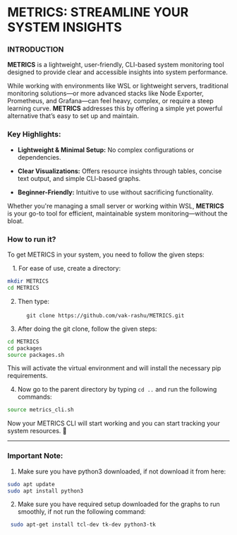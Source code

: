 # METRICS: STREAMLINE YOUR SYSTEM INSIGHTS
### INTRODUCTION

**METRICS** is a lightweight, user-friendly, CLI-based system monitoring tool designed to provide clear and accessible insights into system performance.

While working with environments like WSL or lightweight servers, traditional monitoring solutions—or more advanced stacks like Node Exporter, Prometheus, and Grafana—can feel heavy, complex, or require a steep learning curve. **METRICS** addresses this by offering a simple yet powerful alternative that’s easy to set up and maintain.

### Key Highlights:

- **Lightweight & Minimal Setup:** No complex configurations or dependencies.
  
- **Clear Visualizations:** Offers resource insights through tables, concise text output, and simple CLI-based graphs.
  
- **Beginner-Friendly:** Intuitive to use without sacrificing functionality.
  

Whether you're managing a small server or working within WSL, **METRICS** is your go-to tool for efficient, maintainable system monitoring—without the bloat.

### How to run it?

To get METRICS in your system, you need to follow the given steps:

   1. For ease of use, create a directory:

```bash
mkdir METRICS
cd METRICS
```

2. Then type:

           `git clone https://github.com/vak-rashu/METRICS.git`

3. After doing the git clone, follow the given steps:

```bash
cd METRICS
cd packages
source packages.sh
```

This will activate the virtual environment and will install the necessary pip requirements.

4. Now go to the parent directory by typing `cd ..` and run the following commands:
  
  ```bash
  source metrics_cli.sh
  ```
  

Now your METRICS CLI will start working and you can start tracking your system resources. 🌟
<hr></hr>

### Important Note:

1. Make sure you have python3 downloaded, if not download it from here:
  
  ```bash
  sudo apt update
  sudo apt install python3
  ```
  
2. Make sure you have required setup downloaded for the graphs to run smoothly, if not run the following command:
  
  ```bash
   sudo apt-get install tcl-dev tk-dev python3-tk
  ```

